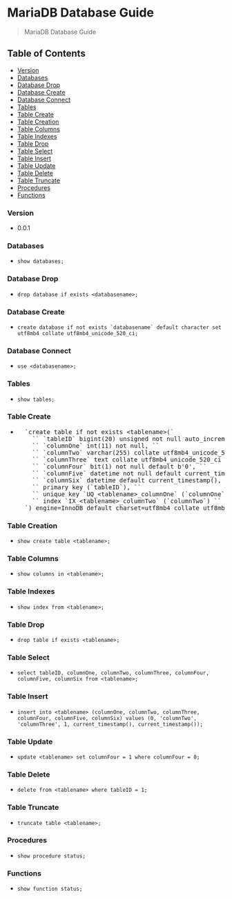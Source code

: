 # MariaDB Database Guide
> MariaDB Database Guide

## Table of Contents
* [Version](#version)
* [Databases](#databases)
* [Database Drop](#database-drop)
* [Database Create](#database-create)
* [Database Connect](#database-connect)
* [Tables](#tables)
* [Table Create](#table-create)
* [Table Creation](#table-creation)
* [Table Columns](#table-columns)
* [Table Indexes](#table-indexes)
* [Table Drop](#table-drop)
* [Table Select](#table-select)
* [Table Insert](#table-insert)
* [Table Update](#table-update)
* [Table Delete](#table-delete)
* [Table Truncate](#table-truncate)
* [Procedures](#procedures)
* [Functions](#functions)

### Version
* 0.0.1

### Databases
* `show databases;`

### Database Drop
* `drop database if exists <databasename>;`

### Database Create
* ``create database if not exists `databasename` default character set utf8mb4 collate utf8mb4_unicode_520_ci;``

### Database Connect
* `use <databasename>;`

### Tables
* `show tables;`

### Table Create
* <pre>
    `create table if not exists &lt;tablename&gt;(`
      `` `tableID` bigint(20) unsigned not null auto_increment, ``
      `` `columnOne` int(11) not null, ``
      `` `columnTwo` varchar(255) collate utf8mb4_unicode_520_ci not null, ``
      `` `columnThree` text collate utf8mb4_unicode_520_ci default null, ``
      `` `columnFour` bit(1) not null default b'0', ``
      `` `columnFive` datetime not null default current_timestamp(), ``
      `` `columnSix` datetime default current_timestamp(), ``
      `` primary key (`tableID`), ``
      `` unique key `UQ_&lt;tablename&gt;_columnOne` (`columnOne`), ``
      `` index `IX_&lt;tablename&gt;_columnTwo` (`columnTwo`) ``
    `) engine=InnoDB default charset=utf8mb4 collate utf8mb4_unicode_520_ci;`
  </pre>

### Table Creation
* `show create table <tablename>;`

### Table Columns
* `show columns in <tablename>;`

### Table Indexes
* `show index from <tablename>;`

### Table Drop
* `drop table if exists <tablename>;`

### Table Select
* `select tableID, columnOne, columnTwo, columnThree, columnFour, columnFive, columnSix from <tablename>;`

### Table Insert
* `insert into <tablename> (columnOne, columnTwo, columnThree, columnFour, columnFive, columnSix) values (0, 'columnTwo', 'columnThree', 1, current_timestamp(), current_timestamp());`

### Table Update
* `update <tablename> set columnFour = 1 where columnFour = 0;`

### Table Delete
* `delete from <tablename> where tableID = 1;`

### Table Truncate
* `truncate table <tablename>;`

### Procedures
* `show procedure status;`

### Functions
* `show function status;`
